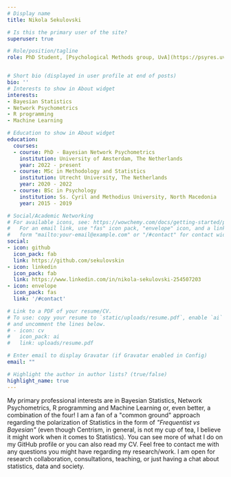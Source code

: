 ```yaml
---
# Display name
title: Nikola Sekulovski

# Is this the primary user of the site?
superuser: true

# Role/position/tagline
role: PhD Student, [Psychological Methods group, UvA](https://psyres.uva.nl/content/research-groups/programme-group-psychological-methods/programme-group-psychological-methods.html)


# Short bio (displayed in user profile at end of posts)
bio: ''
# Interests to show in About widget
interests:
- Bayesian Statistics
- Network Psychometrics
- R programming
- Machine Learning

# Education to show in About widget
education:
  courses:
  - course: PhD - Bayesian Network Psychometrics
    institution: University of Amsterdam, The Netherlands
    year: 2022 - present
  - course: MSc in Methodology and Statistics
    institution: Utrecht University, The Netherlands
    year: 2020 - 2022
  - course: BSc in Psychology
    institution: Ss. Cyril and Methodius University, North Macedonia
    year: 2015 - 2019

# Social/Academic Networking
# For available icons, see: https://wowchemy.com/docs/getting-started/page-builder/#icons
#   For an email link, use "fas" icon pack, "envelope" icon, and a link in the
#   form "mailto:your-email@example.com" or "/#contact" for contact widget.
social:
- icon: github
  icon_pack: fab
  link: https://github.com/sekulovskin
- icon: linkedin
  icon_pack: fab
  link: https://www.linkedin.com/in/nikola-sekulovski-254507203
- icon: envelope
  icon_pack: fas
  link: '/#contact'

# Link to a PDF of your resume/CV.
# To use: copy your resume to `static/uploads/resume.pdf`, enable `ai` icons in `params.toml`, 
# and uncomment the lines below.
# - icon: cv
#   icon_pack: ai
#   link: uploads/resume.pdf

# Enter email to display Gravatar (if Gravatar enabled in Config)
email: ""

# Highlight the author in author lists? (true/false)
highlight_name: true
---
```



My primary professional interests are in Bayesian Statistics, Network Psychometrics, R programming and Machine Learning or, even better, a combination of the four! I am a fan of a "common ground" approach regarding the polarization of Statistics in the form of *"Frequentist vs Bayesian"* (even though Centrism, in general, is not my cup of tea, I believe it might work when it comes to Statistics). You can see more of what I do on my GitHub profile or you can also read my CV. Feel free to contact me with any questions you might have regarding my research/work. I am open for research collaboration, consultations, teaching, or just having a chat about statistics, data and society.
